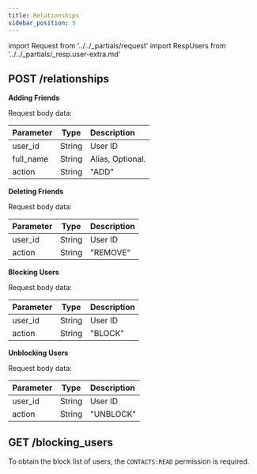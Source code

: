 ```yaml
---
title: Relationships
sidebar_position: 5
---
```


import Request from '../../_partials/request'
import RespUsers from '../../_partials/_resp.user-extra.md'

<!-- @TODO refactor this doc -->

## POST /relationships

**Adding Friends**

Request body data:

| Parameter | Type | Description |
| :----- | :----: | :---- |
| user_id | String | User ID |
| full_name | String | Alias, Optional. |
| action | String | "ADD" |


**Deleting Friends**

Request body data:

| Parameter | Type | Description |
| :----- | :----: | :---- |
| user_id | String | User ID |
| action | String | "REMOVE" |


**Blocking Users**

Request body data:

| Parameter | Type | Description |
| :----- | :----: | :---- |
| user_id | String | User ID |
| action | String | "BLOCK" |

**Unblocking Users**

Request body data:

| Parameter | Type | Description |
| :----- | :----: | :---- |
| user_id | String | User ID |
| action | String | "UNBLOCK" |

<Request title="Manage Relationships" method="POST" url="/relationships --data REQUEST_BODY"/>

<RespUsers />

## GET /blocking_users

To obtain the block list of users, the `CONTACTS:READ` permission is required.

<Request title="Read Blocking Users" url="/blocking_users"/>

<RespUsers />
